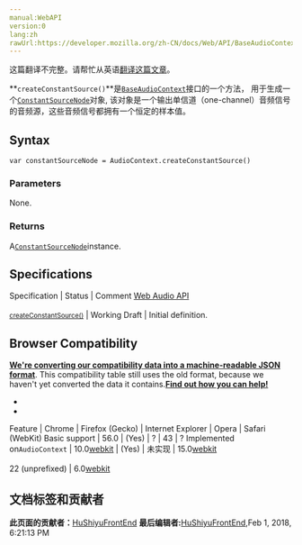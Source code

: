 ```yaml
---
manual:WebAPI
version:0
lang:zh
rawUrl:https://developer.mozilla.org/zh-CN/docs/Web/API/BaseAudioContext/createConstantSource
---
```




这篇翻译不完整。请帮忙从英语[翻译这篇文章](%23089 "")。






**`createConstantSource()`**是[`BaseAudioContext`](%2557 "The BaseAudioContext interface acts as a base definition for online and offline audio-processing graphs, as represented by AudioContext and OfflineAudioContext respectively.")接口的一个方法， 用于生成一个[`ConstantSourceNode`](%2619 "此页面仍未被本地化, 期待您的翻译!")对象, 该对象是一个输出单信道（one-channel）音频信号的音频源，这些音频信号都拥有一个恒定的样本值。


## Syntax<a name="Syntax"></a>

```
var constantSourceNode = AudioContext.createConstantSource()
```

### Parameters<a name="Parameters"></a>


None.


### Returns<a name="Returns"></a>


A[`ConstantSourceNode`](%2619 "此页面仍未被本地化, 期待您的翻译!")instance.


## Specifications<a name="Specifications"></a>
Specification | Status | Comment 
[Web Audio API<br></br><small>createConstantSource()</small>](%22886 "") | Working Draft | Initial definition. 


## Browser Compatibility<a name="Browser_Compatibility"></a>


**[We&#39;re converting our compatibility data into a machine-readable JSON format](%3344 "")**. This compatibility table still uses the old format, because we haven&#39;t yet converted the data it contains.**[Find out how you can help!](%3392 "")**


* 
* 
Feature | Chrome | Firefox (Gecko) | Internet Explorer | Opera | Safari (WebKit) 
Basic support | 56.0 | (Yes) | ? | 43 | ? 
Implemented on`AudioContext` | 10.0[webkit](%3568 "The name of this feature is prefixed with 'webkit' as this browser considers it experimental") | (Yes) | 未实现 | 15.0[webkit](%3568 "The name of this feature is prefixed with 'webkit' as this browser considers it experimental")<br></br>22 (unprefixed) | 6.0[webkit](%3568 "The name of this feature is prefixed with 'webkit' as this browser considers it experimental") 







## 文档标签和贡献者
**此页面的贡献者：**[HuShiyuFrontEnd](%3769 "")
**最后编辑者:**[HuShiyuFrontEnd](%3769 ""),<time>Feb 1, 2018, 6:21:13 PM</time>


